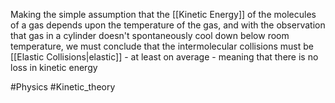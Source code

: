 Making the simple assumption that the [[Kinetic Energy]] of the molecules of a gas depends upon the temperature of the gas, and with the observation that gas in a cylinder doesn't spontaneously cool down below room temperature, we must conclude that the intermolecular collisions must be [[Elastic Collisions|elastic]] - at least on average - meaning that there is no loss in kinetic energy

#Physics #Kinetic_theory 